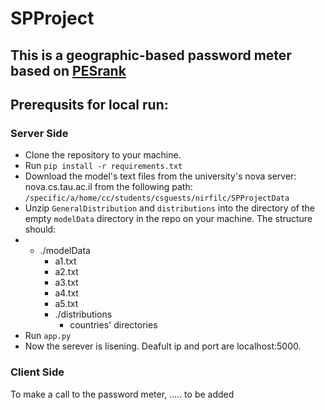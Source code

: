 # SPProject
## This is a geographic-based password meter based on [PESrank](https://github.com/lirondavid/PESrank/tree/master/PESrank)
## Prerequsits for local run:
### Server Side
* Clone the repository to your machine.
* Run `pip install -r requirements.txt`
* Download the model's text files from the university's nova server: nova.cs.tau.ac.il from the following path: `/specific/a/home/cc/students/csguests/nirfilc/SPProjectData`
* Unzip `GeneralDistribution` and `distributions` into the directory of the empty `modelData` directory in the repo on your machine. The structure should:
* - ./modelData
    - a1.txt
    - a2.txt
    - a3.txt
    - a4.txt
    - a5.txt
    - ./distributions
      - countries' directories    
* Run `app.py`
* Now the serever is lisening. Deafult ip and port are localhost:5000.

### Client Side
To make a call to the password meter, ..... to be added


